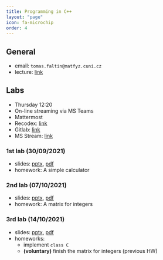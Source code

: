 ```yaml
---
title: Programming in C++
layout: "page"
icon: fa-microchip
order: 4
---
```


## General
- email: `tomas.faltin@matfyz.cuni.cz`
- lecture: [link](https://www.ksi.mff.cuni.cz/teaching/nprg041-web/)

## Labs
- Thursday 12:20
- On-line streaming via MS Teams
- Mattermost
- Recodex: [link](https://recodex.mff.cuni.cz/)
- Gitlab: [link](https://gitlab.mff.cuni.cz/)
- MS Stream: [link](https://web.microsoftstream.com)


### 1st lab (30/09/2021)
- slides: [pptx](data/2021-22/cpp/ex01.pptx), [pdf](data/2021-22/cpp/ex01.pdf)
- homework: A simple calculator

### 2nd lab (07/10/2021)
- slides: [pptx](data/2021-22/cpp/ex02.pptx), [pdf](data/2021-22/cpp/ex02.pdf)
- homework: A matrix for integers

### 3rd lab (14/10/2021)
- slides: [pptx](data/2021-22/cpp/ex03.pptx), [pdf](data/2021-22/cpp/ex03.pdf)
- homeworks:
	- implement `class C`
	- **(voluntary)** finish the matrix for integers (previous HW)


